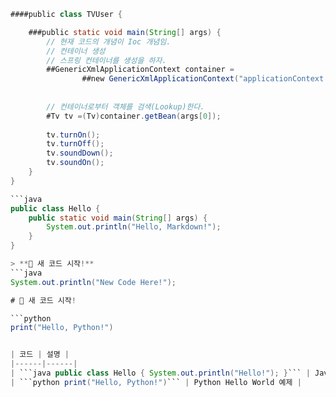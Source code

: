 
```java
####public class TVUser {

	###public static void main(String[] args) {
		// 현재 코드의 개념이 Ioc 개념임.
		// 컨테이너 생성
		// 스프링 컨테이너를 생성을 하자.
		##GenericXmlApplicationContext container =
				##new GenericXmlApplicationContext("applicationContext.xml");
		
		
		// 컨테이너로부터 객체를 검색(Lookup)한다.
		#Tv tv =(Tv)container.getBean(args[0]);
		
		tv.turnOn();
		tv.turnOff();
		tv.soundDown();
		tv.soundOn();
	}
}

```java
public class Hello {
    public static void main(String[] args) {
        System.out.println("Hello, Markdown!");
    }
}

> **📌 새 코드 시작!**
```java
System.out.println("New Code Here!");

# 📌 새 코드 시작!

```python
print("Hello, Python!")


| 코드 | 설명 |
|------|------|
| ```java public class Hello { System.out.println("Hello!"); }``` | Java Hello World 예제 |
| ```python print("Hello, Python!")``` | Python Hello World 예제 |




